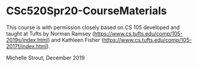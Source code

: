 # CSc520Spr20-CourseMaterials

This course is with permission closely based on CS 105 developed and taught at Tufts by Norman Ramsey (https://www.cs.tufts.edu/comp/105-2019s/index.html) and Kathleen Fisher (https://www.cs.tufts.edu/comp/105-2017f/index.html).

Michelle Strout, December 2019
